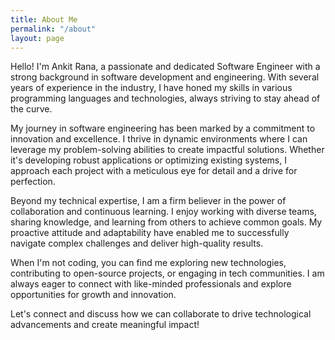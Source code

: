 ```yaml
---
title: About Me
permalink: "/about"
layout: page
---
```


Hello! I'm Ankit Rana, a passionate and dedicated Software Engineer with a strong background in software development and engineering. With several years of experience in the industry, I have honed my skills in various programming languages and technologies, always striving to stay ahead of the curve.

My journey in software engineering has been marked by a commitment to innovation and excellence. I thrive in dynamic environments where I can leverage my problem-solving abilities to create impactful solutions. Whether it's developing robust applications or optimizing existing systems, I approach each project with a meticulous eye for detail and a drive for perfection.

Beyond my technical expertise, I am a firm believer in the power of collaboration and continuous learning. I enjoy working with diverse teams, sharing knowledge, and learning from others to achieve common goals. My proactive attitude and adaptability have enabled me to successfully navigate complex challenges and deliver high-quality results.

When I'm not coding, you can find me exploring new technologies, contributing to open-source projects, or engaging in tech communities. I am always eager to connect with like-minded professionals and explore opportunities for growth and innovation.

Let's connect and discuss how we can collaborate to drive technological advancements and create meaningful impact!